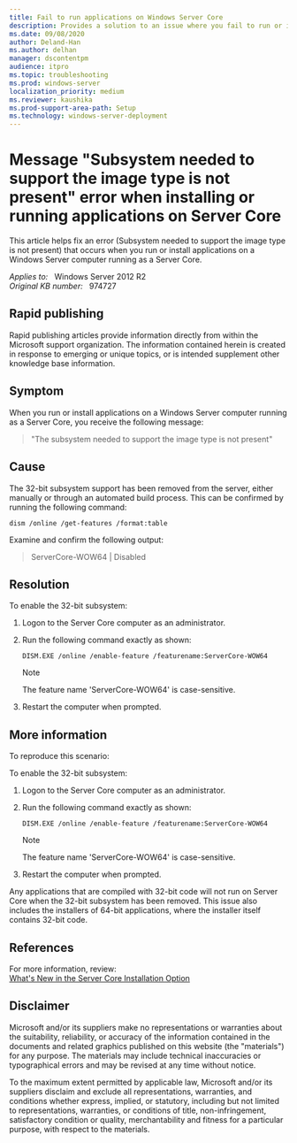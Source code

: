 ```yaml
---
title: Fail to run applications on Windows Server Core
description: Provides a solution to an issue where you fail to run or install applications on a Windows Server computer running as a Server Core
ms.date: 09/08/2020
author: Deland-Han
ms.author: delhan
manager: dscontentpm
audience: itpro
ms.topic: troubleshooting
ms.prod: windows-server
localization_priority: medium
ms.reviewer: kaushika
ms.prod-support-area-path: Setup
ms.technology: windows-server-deployment
---
```

# Message "Subsystem needed to support the image type is not present" error when installing or running applications on Server Core

This article helps fix an error (Subsystem needed to support the image type is not present) that occurs when you run or install applications on a Windows Server computer running as a Server Core.

_Applies to:_ &nbsp; Windows Server 2012 R2  
_Original KB number:_ &nbsp; 974727

## Rapid publishing

Rapid publishing articles provide information directly from within the Microsoft support organization. The information contained herein is created in response to emerging or unique topics, or is intended supplement other knowledge base information.

## Symptom

When you run or install applications on a Windows Server computer running as a Server Core, you receive the following message:

> "The subsystem needed to support the image type is not present"

## Cause

The 32-bit subsystem support has been removed from the server, either manually or through an automated build process. This can be confirmed by running the following command:

`dism /online /get-features /format:table`

Examine and confirm the following output:

> ServerCore-WOW64 | Disabled

## Resolution

To enable the 32-bit subsystem:

1. Logon to the Server Core computer as an administrator.

2. Run the following command exactly as shown:

    `DISM.EXE /online /enable-feature /featurename:ServerCore-WOW64`

    > [!Note]  
    > The feature name 'ServerCore-WOW64' is case-sensitive.

3. Restart the computer when prompted.

## More information

To reproduce this scenario:  

To enable the 32-bit subsystem:

1. Logon to the Server Core computer as an administrator.

2. Run the following command exactly as shown:

    `DISM.EXE /online /enable-feature /featurename:ServerCore-WOW64`

    > [!Note]
    > The feature name 'ServerCore-WOW64' is case-sensitive.

3. Restart the computer when prompted.

Any applications that are compiled with 32-bit code will not run on Server Core when the 32-bit subsystem has been removed. This issue also includes the installers of 64-bit applications, where the installer itself contains 32-bit code.

## References

For more information, review:  
[What's New in the Server Core Installation Option](https://technet.microsoft.com/library/dd883268%28ws.10%29.aspx)  

## Disclaimer

Microsoft and/or its suppliers make no representations or warranties about the suitability, reliability, or accuracy of the information contained in the documents and related graphics published on this website (the "materials") for any purpose. The materials may include technical inaccuracies or typographical errors and may be revised at any time without notice.

To the maximum extent permitted by applicable law, Microsoft and/or its suppliers disclaim and exclude all representations, warranties, and conditions whether express, implied, or statutory, including but not limited to representations, warranties, or conditions of title, non-infringement, satisfactory condition or quality, merchantability and fitness for a particular purpose, with respect to the materials.
